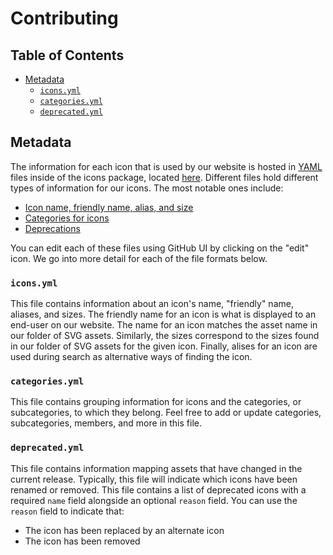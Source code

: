 # Contributing

<!-- prettier-ignore-start -->
<!-- START doctoc generated TOC please keep comment here to allow auto update -->
<!-- DON'T EDIT THIS SECTION, INSTEAD RE-RUN doctoc TO UPDATE -->
## Table of Contents

- [Metadata](#metadata)
  - [`icons.yml`](#iconsyml)
  - [`categories.yml`](#categoriesyml)
  - [`deprecated.yml`](#deprecatedyml)

<!-- END doctoc generated TOC please keep comment here to allow auto update -->
<!-- prettier-ignore-end -->

## Metadata

The information for each icon that is used by our website is hosted in
[YAML](https://en.wikipedia.org/wiki/YAML) files inside of the icons package,
located [here](../). Different files hold different types of information for our
icons. The most notable ones include:

- [Icon name, friendly name, alias, and size](../icons.yml)
- [Categories for icons](../categories.yml)
- [Deprecations](../deprecated.yml)

You can edit each of these files using GitHub UI by clicking on the "edit" icon.
We go into more detail for each of the file formats below.

### `icons.yml`

This file contains information about an icon's name, "friendly" name, aliases,
and sizes. The friendly name for an icon is what is displayed to an end-user on
our website. The name for an icon matches the asset name in our folder of SVG
assets. Similarly, the sizes correspond to the sizes found in our folder of SVG
assets for the given icon. Finally, alises for an icon are used during search as
alternative ways of finding the icon.

### `categories.yml`

This file contains grouping information for icons and the categories, or
subcategories, to which they belong. Feel free to add or update categories,
subcategories, members, and more in this file.

### `deprecated.yml`

This file contains information mapping assets that have changed in the current
release. Typically, this file will indicate which icons have been renamed or
removed. This file contains a list of deprecated icons with a required `name`
field alongside an optional `reason` field. You can use the `reason` field to
indicate that:

- The icon has been replaced by an alternate icon
- The icon has been removed
